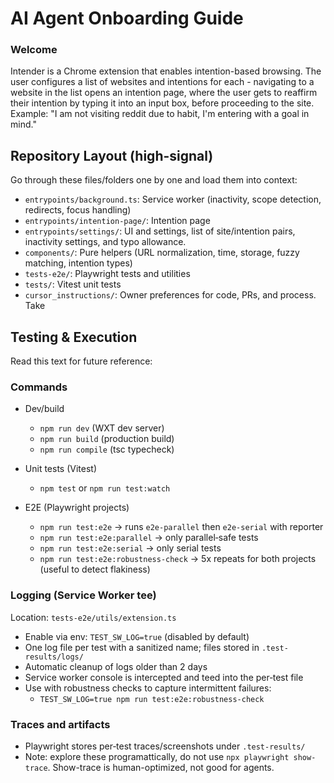 # AI Agent Onboarding Guide

### Welcome

Intender is a Chrome extension that enables intention-based browsing. The user configures a list of websites and intentions for each - navigating to a website in the list opens an intention page, where the user gets to reaffirm their intention by typing it into an input box, before proceeding to the site. Example: "I am not visiting reddit due to habit, I'm entering with a goal in mind."

## Repository Layout (high-signal)

Go through these files/folders one by one and load them into context:

- `entrypoints/background.ts`: Service worker (inactivity, scope detection, redirects, focus handling)
- `entrypoints/intention-page/`: Intention page
- `entrypoints/settings/`: UI and settings, list of site/intention pairs, inactivity settings, and typo allowance.
- `components/`: Pure helpers (URL normalization, time, storage, fuzzy matching, intention types)
- `tests-e2e/`: Playwright tests and utilities
- `tests/`: Vitest unit tests
- `cursor_instructions/`: Owner preferences for code, PRs, and process. Take

## Testing & Execution

Read this text for future reference:

### Commands

- Dev/build
  - `npm run dev` (WXT dev server)
  - `npm run build` (production build)
  - `npm run compile` (tsc typecheck)

- Unit tests (Vitest)
  - `npm test` or `npm run test:watch`

- E2E (Playwright projects)
  - `npm run test:e2e` → runs `e2e-parallel` then `e2e-serial` with reporter
  - `npm run test:e2e:parallel` → only parallel‑safe tests
  - `npm run test:e2e:serial` → only serial tests
  - `npm run test:e2e:robustness-check` → 5x repeats for both projects (useful to detect flakiness)

### Logging (Service Worker tee)

Location: `tests-e2e/utils/extension.ts`

- Enable via env: `TEST_SW_LOG=true` (disabled by default)
- One log file per test with a sanitized name; files stored in `.test-results/logs/`
- Automatic cleanup of logs older than 2 days
- Service worker console is intercepted and teed into the per‑test file
- Use with robustness checks to capture intermittent failures:
  - `TEST_SW_LOG=true npm run test:e2e:robustness-check`

### Traces and artifacts

- Playwright stores per‑test traces/screenshots under `.test-results/`
- Note: explore these programattically, do not use `npx playwright show-trace`. Show-trace is human-optimized, not good for agents.
